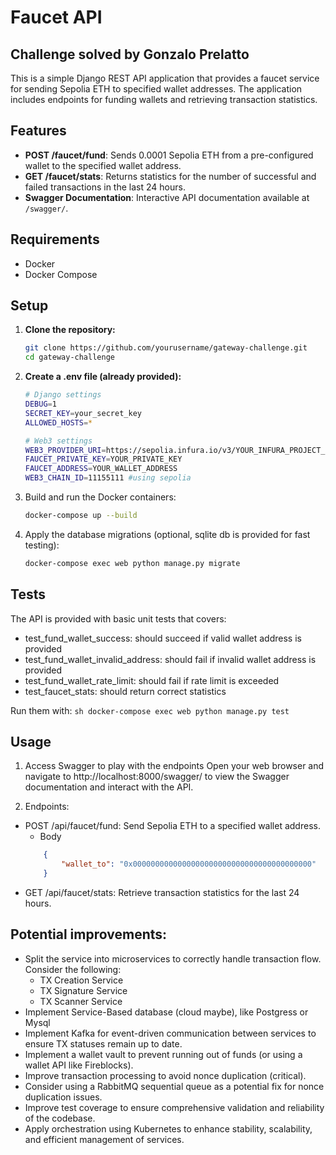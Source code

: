 # Faucet API
## Challenge solved by Gonzalo Prelatto

This is a simple Django REST API application that provides a faucet service for sending Sepolia ETH to specified wallet addresses. The application includes endpoints for funding wallets and retrieving transaction statistics.

## Features

- **POST /faucet/fund**: Sends 0.0001 Sepolia ETH from a pre-configured wallet to the specified wallet address.
- **GET /faucet/stats**: Returns statistics for the number of successful and failed transactions in the last 24 hours.
- **Swagger Documentation**: Interactive API documentation available at `/swagger/`.

## Requirements

- Docker
- Docker Compose

## Setup

1. **Clone the repository:**

   ```sh
   git clone https://github.com/yourusername/gateway-challenge.git
   cd gateway-challenge
   ```

2. **Create a .env file (already provided):**

   ```sh
   # Django settings
   DEBUG=1
   SECRET_KEY=your_secret_key
   ALLOWED_HOSTS=*

   # Web3 settings
   WEB3_PROVIDER_URI=https://sepolia.infura.io/v3/YOUR_INFURA_PROJECT_ID
   FAUCET_PRIVATE_KEY=YOUR_PRIVATE_KEY
   FAUCET_ADDRESS=YOUR_WALLET_ADDRESS
   WEB3_CHAIN_ID=11155111 #using sepolia
   ```

3. Build and run the Docker containers:
    ```sh
    docker-compose up --build
    ```

4. Apply the database migrations (optional, sqlite db is provided for fast testing):
    ```sh
    docker-compose exec web python manage.py migrate
    ```

## Tests
The API is provided with basic unit tests that covers:

- test_fund_wallet_success: should succeed if valid wallet address is provided
- test_fund_wallet_invalid_address: should fail if invalid wallet address is provided
- test_fund_wallet_rate_limit: should fail if rate limit is exceeded
- test_faucet_stats: should return correct statistics

Run them with:
    ```sh
    docker-compose exec web python manage.py test
    ```
## Usage

1. Access Swagger to play with the endpoints
Open your web browser and navigate to http://localhost:8000/swagger/ to view the Swagger documentation and interact with the API.

2. Endpoints:
- POST /api/faucet/fund: Send Sepolia ETH to a specified wallet address.
    - Body
    ```json
        {
            "wallet_to": "0x0000000000000000000000000000000000000000"
        }
    ```
- GET /api/faucet/stats: Retrieve transaction statistics for the last 24 hours.


## Potential improvements:
- Split the service into microservices to correctly handle transaction flow. Consider the following:
    - TX Creation Service
    - TX Signature Service
    - TX Scanner Service
- Implement Service-Based database (cloud maybe), like Postgress or Mysql
- Implement Kafka for event-driven communication between services to ensure TX statuses remain up to date.
- Implement a wallet vault to prevent running out of funds (or using a wallet API like Fireblocks).
- Improve transaction processing to avoid nonce duplication (critical).
- Consider using a RabbitMQ sequential queue as a potential fix for nonce duplication issues.
- Improve test coverage to ensure comprehensive validation and reliability of the codebase.
- Apply orchestration using Kubernetes to enhance stability, scalability, and efficient management of services.